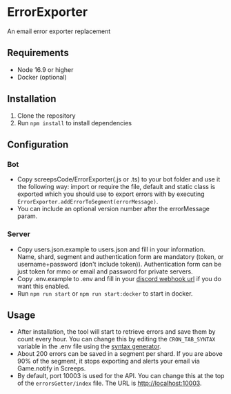 # ErrorExporter

An email error exporter replacement

## Requirements

- Node 16.9 or higher
- Docker (optional)

## Installation

1. Clone the repository
2. Run `npm install` to install dependencies

## Configuration

### Bot

- Copy screepsCode/ErrorExporter(.js or .ts) to your bot folder and use it the following way: import or require the file, default and static class is exported which you should use to export errors with by executing `ErrorExporter.addErrorToSegment(errorMessage)`.
- You can include an optional version number after the errorMessage param.

### Server

- Copy users.json.example to users.json and fill in your information. Name, shard, segment and authentication form are mandatory (token, or username+password (don't include token)). Authentication form can be just token for mmo or email and password for private servers.
- Copy .env.example to .env and fill in your [discord webhook url](https://support.discord.com/hc/en-us/articles/228383668-Intro-to-Webhooks) if you do want this enabled.
- Run `npm run start` or `npm run start:docker` to start in docker.

## Usage

- After installation, the tool will start to retrieve errors and save them by count every hour. You can change this by editing the `CRON_TAB_SYNTAX` variable in the .env file using the [syntax generator](https://crontab-generator.org/).
- About 200 errors can be saved in a segment per shard. If you are above 90% of the segment, it stops exporting and alerts your email via Game.notify in Screeps.
- By default, port 10003 is used for the API. You can change this at the top of the `errorsGetter/index` file. The URL is [http://localhost:10003](http://localhost:10003).

